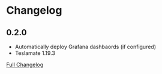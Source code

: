 # Changelog

## 0.2.0

* Automatically deploy Grafana dashbaords (if configured)
* Teslamate 1.19.3


[Full Changelog](https://github.com/matt-FFFFFF/hassio-addon-repository/blob/master/teslamate/CHANGELOG.md)
